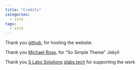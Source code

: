 ```yaml
---
title: "Credits"
categories:
  - site
tags:
  - site
---
```



Thank you [github](github.com), for hosting the website.

Thank you [Michael Rose](https://mademistakes.com/), for "So Simple Theme" Jekyll

Thank you [S Labs Solutions]([link](https://slabs.tech)) [slabs.tech](https://slabs.tech) for supporting the work
